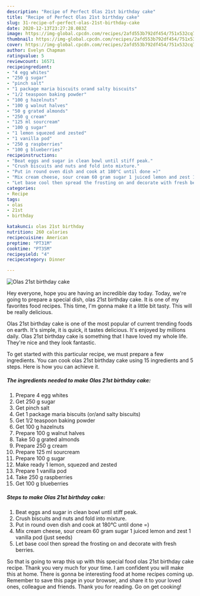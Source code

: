 ```yaml
---
description: "Recipe of Perfect Olas 21st birthday cake"
title: "Recipe of Perfect Olas 21st birthday cake"
slug: 31-recipe-of-perfect-olas-21st-birthday-cake
date: 2020-12-13T23:27:28.083Z
image: https://img-global.cpcdn.com/recipes/2afd553b792df454/751x532cq70/olas-21st-birthday-cake-recipe-main-photo.jpg
thumbnail: https://img-global.cpcdn.com/recipes/2afd553b792df454/751x532cq70/olas-21st-birthday-cake-recipe-main-photo.jpg
cover: https://img-global.cpcdn.com/recipes/2afd553b792df454/751x532cq70/olas-21st-birthday-cake-recipe-main-photo.jpg
author: Evelyn Chapman
ratingvalue: 5
reviewcount: 16571
recipeingredient:
- "4 egg whites"
- "250 g sugar"
- "pinch salt"
- "1 package maria biscuits orand salty biscuits"
- "1/2 teaspoon baking powder"
- "100 g hazelnuts"
- "100 g walnut halves"
- "50 g grated almonds"
- "250 g cream"
- "125 ml sourcream"
- "100 g sugar"
- "1 lemon squezed and zested"
- "1 vanilla pod"
- "250 g raspberries"
- "100 g blueberries"
recipeinstructions:
- "Beat eggs and sugar in clean bowl until stiff peak."
- "Crush biscuits and nuts and fold into mixture."
- "Put in round oven dish and cook at 180°C until done =)"
- "Mix cream cheese, sour cream 60 gram sugar 1 juiced lemon and zest 1 vanilla pod (just seeds)"
- "Let base cool then spread the frosting on and decorate with fresh berries."
categories:
- Recipe
tags:
- olas
- 21st
- birthday

katakunci: olas 21st birthday 
nutrition: 260 calories
recipecuisine: American
preptime: "PT31M"
cooktime: "PT35M"
recipeyield: "4"
recipecategory: Dinner

---
```



![Olas 21st birthday cake](https://img-global.cpcdn.com/recipes/2afd553b792df454/751x532cq70/olas-21st-birthday-cake-recipe-main-photo.jpg)

Hey everyone, hope you are having an incredible day today. Today, we're going to prepare a special dish, olas 21st birthday cake. It is one of my favorites food recipes. This time, I'm gonna make it a little bit tasty. This will be really delicious.



Olas 21st birthday cake is one of the most popular of current trending foods on earth. It's simple, it is quick, it tastes delicious. It's enjoyed by millions daily. Olas 21st birthday cake is something that I have loved my whole life. They're nice and they look fantastic.


To get started with this particular recipe, we must prepare a few ingredients. You can cook olas 21st birthday cake using 15 ingredients and 5 steps. Here is how you can achieve it.

<!--inarticleads1-->

##### The ingredients needed to make Olas 21st birthday cake:

1. Prepare 4 egg whites
1. Get 250 g sugar
1. Get pinch salt
1. Get 1 package maria biscuits (or/and salty biscuits)
1. Get 1/2 teaspoon baking powder
1. Get 100 g hazelnuts
1. Prepare 100 g walnut halves
1. Take 50 g grated almonds
1. Prepare 250 g cream
1. Prepare 125 ml sourcream
1. Prepare 100 g sugar
1. Make ready 1 lemon, squezed and zested
1. Prepare 1 vanilla pod
1. Take 250 g raspberries
1. Get 100 g blueberries




<!--inarticleads2-->

##### Steps to make Olas 21st birthday cake:

1. Beat eggs and sugar in clean bowl until stiff peak.
1. Crush biscuits and nuts and fold into mixture.
1. Put in round oven dish and cook at 180°C until done =)
1. Mix cream cheese, sour cream 60 gram sugar 1 juiced lemon and zest 1 vanilla pod (just seeds)
1. Let base cool then spread the frosting on and decorate with fresh berries.




So that is going to wrap this up with this special food olas 21st birthday cake recipe. Thank you very much for your time. I am confident you will make this at home. There is gonna be interesting food at home recipes coming up. Remember to save this page in your browser, and share it to your loved ones, colleague and friends. Thank you for reading. Go on get cooking!
